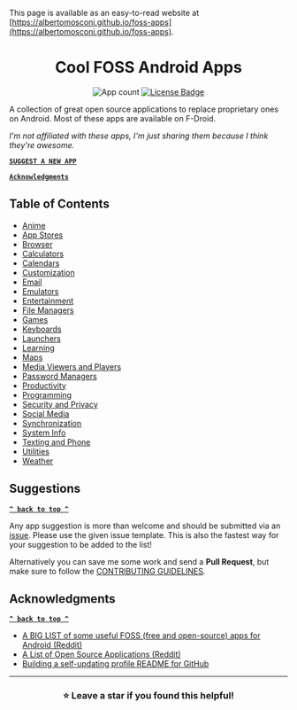 This page is available as an easy-to-read website at [https://albertomosconi.github.io/foss-apps](https://albertomosconi.github.io/foss-apps).

<h1 id="title" align="center">Cool FOSS Android Apps</h1>

<div align="center">
<p align="center">
<!-- apps-count starts -->
<img src="https://img.shields.io/badge/114-apps-red?style=for-the-badge" alt="App count"/>
<!-- apps-count ends -->
<a href="./LICENSE">
<img src="https://img.shields.io/github/license/albertomosconi/foss-apps?color=darkgreen&style=for-the-badge" alt="License Badge"/>
</a>
</p>
</div>

A collection of great open source applications to replace proprietary ones on Android. Most of these apps are available on F-Droid.

_I'm not affiliated with these apps, I'm just sharing them because I think they're awesome._

**[`SUGGEST A NEW APP`](#suggestions 'SUGGEST A NEW APP')**

**[`Acknowledgments`](#acknowledgments 'Acknowledgments')**

## Table of Contents

<!-- table-of-contents starts -->

- [Anime](categories/anime.md)
- [App Stores](categories/app-stores.md)
- [Browser](categories/browsers.md)
- [Calculators](categories/calculators.md)
- [Calendars](categories/calendars.md)
- [Customization](categories/customization.md)
- [Email](categories/email.md)
- [Emulators](categories/emulators.md)
- [Entertainment](categories/entertainment.md)
- [File Managers](categories/file-managers.md)
- [Games](categories/games.md)
- [Keyboards](categories/keyboards.md)
- [Launchers](categories/launchers.md)
- [Learning](categories/learning.md)
- [Maps](categories/maps.md)
- [Media Viewers and Players](categories/media-viewers-and-players.md)
- [Password Managers](categories/password-managers.md)
- [Productivity](categories/productivity.md)
- [Programming](categories/programming.md)
- [Security and Privacy](categories/security-and-privacy.md)
- [Social Media](categories/social-media.md)
- [Synchronization](categories/synchronization.md)
- [System Info](categories/system-info.md)
- [Texting and Phone](categories/texting-and-phone.md)
- [Utilities](categories/utilities.md)
- [Weather](categories/weather.md)
<!-- table-of-contents ends -->

## Suggestions

**[`^ back to top ^`](#title)**

Any app suggestion is more than welcome and should be submitted via an [issue](https://github.com/albertomosconi/foss-apps/issues/new?assignees=&labels=app+suggestion&template=app-suggestion.md&title= 'issue'). Please use the given issue template. This is also the fastest way for your suggestion to be added to the list!

Alternatively you can save me some work and send a **Pull Request**, but make sure to follow the [CONTRIBUTING GUIDELINES](https://github.com/albertomosconi/foss-apps/blob/main/CONTRIBUTING.md).

## Acknowledgments

**[`^ back to top ^`](#title)**

- [A BIG LIST of some useful FOSS (free and open-source) apps for Android (Reddit)](https://www.reddit.com/r/androidapps/comments/i7o6rp/a_big_list_of_some_useful_foss_free_and 'A BIG LIST of some useful FOSS (free and open-source) apps for Android (Reddit)')
- [A List of Open Source Applications (Reddit)](https://www.reddit.com/r/androidapps/comments/jhtvn4/a_list_of_open_source_applications/ 'A List of Open Source Applications (Reddit)')
- [Building a self-updating profile README for GitHub](https://simonwillison.net/2020/Jul/10/self-updating-profile-readme 'Building a self-updating profile README for GitHub')

---

<div align="center">
  
### ⭐ Leave a star if you found this helpful!

</div>
